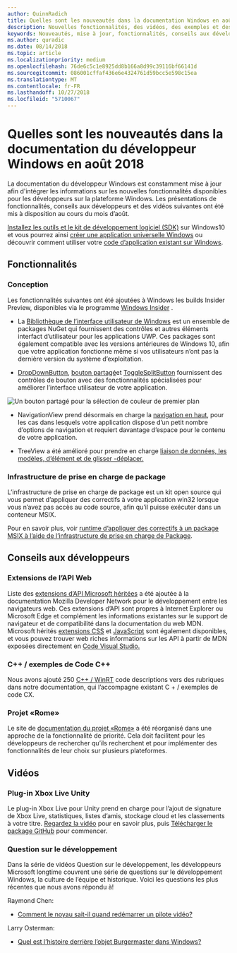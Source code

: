 ```yaml
---
author: QuinnRadich
title: Quelles sont les nouveautés dans la documentation Windows en août 2018 - développer des applications UWP
description: Nouvelles fonctionnalités, des vidéos, des exemples et des conseils aux développeurs ont été ajoutées à la documentation du développeur Windows 10 août 2018.
keywords: Nouveautés, mise à jour, fonctionnalités, conseils aux développeurs, Windows 10, août
ms.author: quradic
ms.date: 08/14/2018
ms.topic: article
ms.localizationpriority: medium
ms.openlocfilehash: 76de6c5c1e8925dd8b166a8d99c39116bf66141d
ms.sourcegitcommit: 086001cffaf436e6e4324761d59bcc5e598c15ea
ms.translationtype: MT
ms.contentlocale: fr-FR
ms.lasthandoff: 10/27/2018
ms.locfileid: "5710067"
---
```

# <a name="whats-new-in-the-windows-developer-docs-in-august-2018"></a>Quelles sont les nouveautés dans la documentation du développeur Windows en août 2018

La documentation du développeur Windows est constamment mise à jour afin d'intégrer les informations sur les nouvelles fonctionnalités disponibles pour les développeurs sur la plateforme Windows. Les présentations de fonctionnalités, conseils aux développeurs et des vidéos suivantes ont été mis à disposition au cours du mois d’août.

[Installez les outils et le kit de développement logiciel (SDK)](http://go.microsoft.com/fwlink/?LinkId=821431) sur Windows10 et vous pourrez ainsi [créer une application universelle Windows](../get-started/create-uwp-apps.md) ou découvrir comment utiliser votre [code d’application existant sur Windows](../porting/index.md).

## <a name="features"></a>Fonctionnalités

### <a name="design"></a>Conception

Les fonctionnalités suivantes ont été ajoutées à Windows les builds Insider Preview, disponibles via le programme [Windows Insider](https://insider.windows.com/) .

* La [Bibliothèque de l’interface utilisateur de Windows](https://aka.ms/winui-docs) est un ensemble de packages NuGet qui fournissent des contrôles et autres éléments interfact d’utilisateur pour les applications UWP. Ces packages sont également compatible avec les versions antérieures de Windows 10, afin que votre application fonctionne même si vos utilisateurs n’ont pas la dernière version du système d’exploitation.

* [DropDownButton](../design/controls-and-patterns/buttons.md#create-a-drop-down-button), [bouton partagé](../design/controls-and-patterns/buttons.md#create-a-split-button)et [ToggleSplitButton](../design/controls-and-patterns/buttons.md#create-a-toggle-split-button) fournissent des contrôles de bouton avec des fonctionnalités spécialisées pour améliorer l’interface utilisateur de votre application.

![Un bouton partagé pour la sélection de couleur de premier plan](../design/controls-and-patterns/images/split-button-rtb.png)

* NavigationView prend désormais en charge la [navigation en haut](../design/controls-and-patterns/navigationview.md), pour les cas dans lesquels votre application dispose d’un petit nombre d’options de navigation et requiert davantage d’espace pour le contenu de votre application.

* TreeView a été amélioré pour prendre en charge [liaison de données, les modèles, d’élément et de glisser -déplacer.](../design/controls-and-patterns/tree-view.md)

### <a name="package-support-framework"></a>Infrastructure de prise en charge de package

L’infrastructure de prise en charge de package est un kit open source qui vous permet d’appliquer des correctifs à votre application win32 lorsque vous n’avez pas accès au code source, afin qu’il puisse exécuter dans un conteneur MSIX.

Pour en savoir plus, voir [runtime d’appliquer des correctifs à un package MSIX à l’aide de l’infrastructure de prise en charge de Package](../porting/package-support-framework.md).

## <a name="developer-guidance"></a>Conseils aux développeurs

### <a name="web-api-extensions"></a>Extensions de l’API Web

Liste des [extensions d’API Microsoft héritées](https://developer.mozilla.org/docs/Web/API/Microsoft_API_extensions) a été ajoutée à la documentation Mozilla Developer Network pour le développement entre les navigateurs web. Ces extensions d’API sont propres à Internet Explorer ou Microsoft Edge et complément les informations existantes sur le support de navigateur et de compatibilité dans la documentation du web MDN. Microsoft hérités [extensions CSS](https://developer.mozilla.org/docs/Web/CSS/Microsoft_Extensions) et [JavaScript](https://developer.mozilla.org/docs/Web/JavaScript/Microsoft_JavaScript_extensions) sont également disponibles, et vous pouvez trouver web riches informations sur les API à partir de MDN exposées directement en [Code Visual Studio.](https://code.visualstudio.com/updates/v1_25#_new-css-pseudo-selectors-and-pseudo-elements-from-mdn)

### <a name="cwinrt-code-examples"></a>C++ / exemples de Code C++

Nous avons ajouté 250 [C++ / WinRT](../cpp-and-winrt-apis/index.md) code descriptions vers des rubriques dans notre documentation, qui l’accompagne existant C + / exemples de code CX.

### <a name="project-rome"></a>Projet «Rome»

Le site de [documentation du projet «Rome»](https://docs.microsoft.com/windows/project-rome/) a été réorganisé dans une approche de la fonctionnalité de priorité. Cela doit facilitent pour les développeurs de rechercher qu’ils recherchent et pour implémenter des fonctionnalités de leur choix sur plusieurs plateformes.

## <a name="videos"></a>Vidéos

### <a name="xbox-live-unity-plugin"></a>Plug-in Xbox Live Unity

Le plug-in Xbox Live pour Unity prend en charge pour l’ajout de signature de Xbox Live, statistiques, listes d’amis, stockage cloud et les classements à votre titre. [Regardez la vidéo](https://youtu.be/fVQZ-YgwNpY) pour en savoir plus, puis [Télécharger le package GitHub](https://aka.ms/UnityPlugin) pour commencer.

### <a name="one-dev-question"></a>Question sur le développement

Dans la série de vidéos Question sur le développement, les développeurs Microsoft longtime couvrent une série de questions sur le développement Windows, la culture de l’équipe et historique. Voici les questions les plus récentes que nous avons répondu à!

Raymond Chen:

* [Comment le noyau sait-il quand redémarrer un pilote vidéo?](https://youtu.be/3SNAdyO1l5c)

Larry Osterman:

* [Quel est l’histoire derrière l’objet Burgermaster dans Windows?](https://youtu.be/0TDSbyAIvX0)